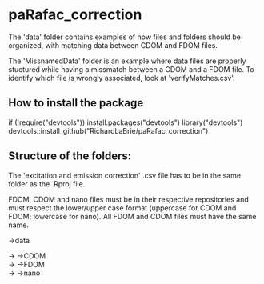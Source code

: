 # paRafac_correction
The 'data' folder contains examples of how files and folders should be organized, with matching data between CDOM and FDOM files.

The 'MissnamedData' folder is an example where data files are properly stuctured while having a missmatch between a CDOM and a FDOM file. To identify which file is wrongly associated, look at 'verifyMatches.csv'.

## How to install the package
if (!require("devtools")) install.packages("devtools")
library("devtools")
devtools::install_github("RichardLaBrie/paRafac_correction")

## Structure of the folders:
The 'excitation and emission correction' .csv file has to be in the same folder as the .Rproj file.

FDOM, CDOM and nano files must be in their respective repositories and must respect the lower/upper case format (uppercase for CDOM and FDOM; lowercase for nano). All FDOM and CDOM files must have the same name.

->data

-> ->CDOM  
-> ->FDOM  
-> ->nano



